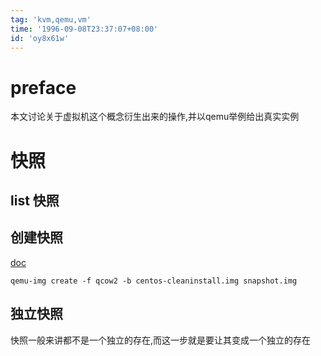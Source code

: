 ```yaml
---
tag: 'kvm,qemu,vm'
time: '1996-09-08T23:37:07+08:00'
id: 'oy8x61w'
---
```


# preface
本文讨论关于虚拟机这个概念衍生出来的操作,并以qemu举例给出真实实例
# 快照
## list 快照
## 创建快照
[doc](https://wiki.qemu.org/Documentation/CreateSnapshot)
```
qemu-img create -f qcow2 -b centos-cleaninstall.img snapshot.img
```
## 独立快照
快照一般来讲都不是一个独立的存在,而这一步就是要让其变成一个独立的存在
